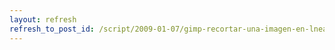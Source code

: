 ```yaml
---
layout: refresh
refresh_to_post_id: /script/2009-01-07/gimp-recortar-una-imagen-en-lnea-de-rdenes.html
---
```

